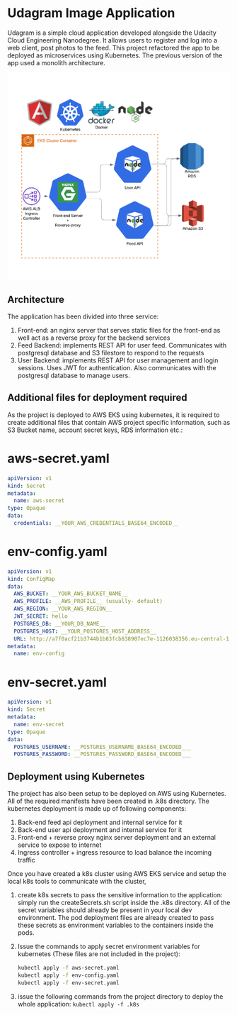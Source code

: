 # Udagram Image Application

Udagram is a simple cloud application developed alongside the Udacity Cloud Engineering Nanodegree. It allows users to register and log into a web client, post photos to the feed. This project refactored the app to be deployed as microservices using Kubernetes. The previous version of the app used a monolith architecture.

![application architecture](angular-docker-k8s.png)

## Architecture
The application has been divided into three service:
1. Front-end: an nginx server that serves static files for the front-end as well act as a reverse proxy for the backend services
2. Feed Backend: implements REST API for user feed. Communicates with postgresql database and S3 filestore to respond to the requests
3. User Backend: implements REST API for user management and login sessions. Uses JWT for authentication. Also communicates with the postgresql database to manage users.

## Additional files for deployment required
As the project is deployed to AWS EKS using kubernetes, it is required to create additional files that contain AWS project specific information, such as S3 Bucket name, account secret keys, RDS information etc.:
# aws-secret.yaml
```yaml
apiVersion: v1
kind: Secret
metadata:
  name: aws-secret
type: Opaque
data:
  credentials: __YOUR_AWS_CREDENTIALS_BASE64_ENCODED__
```
 
# env-config.yaml
```yaml
apiVersion: v1
kind: ConfigMap
data:
  AWS_BUCKET: __YOUR_AWS_BUCKET_NAME__
  AWS_PROFILE: __AWS_PROFILE__ (usually- default) 
  AWS_REGION: __YOUR_AWS_REGION__
  JWT_SECRET: hello
  POSTGRES_DB: __YOUR_DB_NAME__
  POSTGRES_HOST: __YOUR_POSTGRES_HOST_ADDRESS__
  URL: http://a7f0acf21b3744b1b83fcb838907ec7e-1126038356.eu-central-1.elb.amazonaws.com:8100   <---URL OF CREATED LOAD BALANCER
metadata:
  name: env-config
```

# env-secret.yaml
```yaml
apiVersion: v1
kind: Secret
metadata:
  name: env-secret
type: Opaque
data:
  POSTGRES_USERNAME: __POSTGRES_USERNAME_BASE64_ENCODED___
  POSTGRES_PASSWORD: __POSTGRES_PASSWORD_BASE64_ENCODED___
```

## Deployment using Kubernetes
The project has also been setup to be deployed on AWS using Kubernetes. All of the required manifests have been created in .k8s directory. The kubernetes deployment is made up of following components:
1. Back-end feed api deployment and internal service for it
2. Back-end user api deployment and internal service for it
3. Front-end + reverse proxy nginx server deployment and an external service to expose to internet
4. Ingress controller + ingress resource to load balance the incoming traffic

Once you have created a k8s cluster using AWS EKS service and setup the local k8s tools to communicate with the cluster, 
1. create k8s secrets to pass the sensitive information to the application:
    simply run the createSecrets.sh script inside the .k8s directory. All of the secret variables should already be present in your local dev environment. The pod deployment files are already created to pass these secrets as environment variables to the containers inside the pods.
2. Issue the commands to apply secret environment variables for kubernetes (These files are not included in the project):
    ```bash
    kubectl apply -f aws-secret.yaml
    kubectl apply -f env-config.yaml
    kubectl apply -f env-secret.yaml
    ```


3. issue the following commands from the project directory to deploy the whole application:
    ```kubectl apply -f .k8s```
